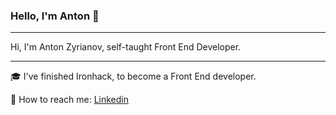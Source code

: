 ### Hello, I'm Anton 👋

---

Hi, I'm Anton Zyrianov, self-taught Front End Developer.

---

🎓 I've finished Ironhack, to become a Front End developer.

💬 How to reach me: [Linkedin](https://www.linkedin.com/in/anton-zyrianov/)



